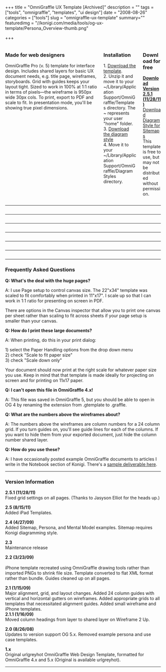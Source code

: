 +++
title = "OmniGraffle UX Template [Archived]"
description = ""
tags = ["tools", "omnigraffle", "templates", "ui design"]
date = "2008-08-26"
categories = ["tools"]
slug = "omnigraffle-ux-template"
summary=""
featuredimg = "//konigi.com/media/tools/og-ux-template/Persona_Overview-thumb.png"

+++



<div class="columns">
<div class="column">
<h3>Made for web designers</h3>
<p>OmniGraffle Pro (v. 5) template for interface design. Includes shared layers for basic UX document needs, e.g. title page, wireframes, storyboards. Grid with guides keeps your layout tight.  Sized to work in 100% at 1:1 ratio in terms of pixels&#8212;the wireframe is 950px wide 30px cols. To print, export to PDF and scale to fit. In presentation mode, you'll be showing true pixel dimensions.</p>
</div>
<div class="column">
<h3>Installation</h3>
<p>1. <a href="//konigi.com/media/tools/og-ux-template/Konigi-UX-Template-2-5-1.gtemplate.zip">Download the template</a>.<br />
2. Unzip it and move it to your ~/Library/Application Support/OmniGraffle/Templates directory. The ~ represents your user "home" folder.<br />
3. <a href="//konigi.com/media/tools/og-ux-template/Konigi.gdiagramstyle.zip">Download the diagram style</a><br />
4. Move it to your ~/Library/Application Support/OmniGraffle/Diagram Styles directory.
</p>
</div>
<div class="column">
<h3>Download for free</h3>
<p><strong><a href="//konigi.com/media/tools/og-ux-template/Konigi-UX-Template-2-5-1.gtemplate.zip">Download Version 2.5.1 (11/28/11)</a></strong><br />
<a href="//konigi.com/media/tools/og-ux-template/Konigi.gdiagramstyle.zip">Download Diagram Style for Sitemaps</a><br />
<span class="t10">This template is free to use, but may not be distributed without permission.</span></p>
</div>
</div>
<hr>
<div class="thumbs">
<!-- thumbs --><!-- thumbs --><div class="columns">
<div class="column">
<a href="//konigi.com/media/tools/og-ux-template/Title_of_Document.png" class="group" rel="group"><img class="img-responsive" src="//konigi.com/media/tools/og-ux-template/Title_of_Document-thumb.png" alt="" /></a>
</div>
<div class="column">
<a href="//konigi.com/media/tools/og-ux-template/Persona_Overview.png" class="group" rel="group"><img class="img-responsive" src="//konigi.com/media/tools/og-ux-template/Persona_Overview-thumb.png" alt="" /></a>
</div>
<div class="column">
<a href="//konigi.com/media/tools/og-ux-template/Detailed_Persona.png" class="group" rel="group"><img class="img-responsive" src="//konigi.com/media/tools/og-ux-template/Detailed_Persona-thumb.png" alt="" /></a>
</div>
</div>
<hr>
<div class="columns">
<div class="column">
<a href="//konigi.com/media/tools/og-ux-template/Mental_Model.png" class="group" rel="group"><img class="img-responsive" src="//konigi.com/media/tools/og-ux-template/Mental_Model-thumb.png" alt="" /></a>
</div>
<div class="column">
<a href="//konigi.com/media/tools/og-ux-template/Site_Map.png" class="group" rel="group"><img class="img-responsive" src="//konigi.com/media/tools/og-ux-template/Site_Map-thumb.png" alt="" /></a>
</div>
<div class="column">
<a href="//konigi.com/media/tools/og-ux-template/Wireframe_1_Up.png" class="group" rel="group"><img class="img-responsive" src="//konigi.com/media/tools/og-ux-template/Wireframe_1_Up-thumb.png" alt="" /></a>
</div>
</div>
<hr>
<div class="columns">
<div class="column">
<a href="//konigi.com/media/tools/og-ux-template/Wireframe_Guides.png" class="group" rel="group"><img class="img-responsive" src="//konigi.com/media/tools/og-ux-template/Wireframe_Guides-thumb.png" alt="" /></a>
</div>
<div class="column">
<a href="//konigi.com/media/tools/og-ux-template/Wireframe_2_Up.png" class="group" rel="group"><img class="img-responsive" src="//konigi.com/media/tools/og-ux-template/Wireframe_2_Up-thumb.png" alt="" /></a>
</div>
<div class="column">
<a href="//konigi.com/media/tools/og-ux-template/Wireframe_Storyboard.png" class="group" rel="group"><img class="img-responsive" src="//konigi.com/media/tools/og-ux-template/Wireframe_Storyboard-thumb.png" alt="" /></a>
</div>
</div>
<hr>
<div class="columns">
<div class="column">
<a href="//konigi.com/media/tools/og-ux-template/Small_Wireframe.png" class="group" rel="group"><img class="img-responsive" src="//konigi.com/media/tools/og-ux-template/Small_Wireframe-thumb.png" alt="" /></a>
</div>
<div class="column">
<a href="//konigi.com/media/tools/og-ux-template/Storyboard.png" class="group" rel="group"><img class="img-responsive" src="//konigi.com/media/tools/og-ux-template/Storyboard-thumb.png" alt="" /></a>
</div>
<div class="column">
<a href="//konigi.com/media/tools/og-ux-template/Storyboard_Notes.png" class="group" rel="group"><img class="img-responsive" src="//konigi.com/media/tools/og-ux-template/Storyboard_Notes-thumb.png" alt="" /></a>
</div>
</div>
<hr>
<div class="columns">
<div class="column">
<a href="//konigi.com/media/tools/og-ux-template/iPhone_Wireframe.png" class="group" rel="group"><img class="img-responsive" src="//konigi.com/media/tools/og-ux-template/iPhone_Wireframe-thumb.png" alt="" /></a>
</div>
<div class="column">
<a href="//konigi.com/media/tools/og-ux-template/iPad_Portrait_1_Up.png" class="group" rel="group"><img class="img-responsive" src="//konigi.com/media/tools/og-ux-template/iPad_Portrait_1_Up-thumb.png" alt="" /></a>
</div>
<div class="column">
<a href="//konigi.com/media/tools/og-ux-template/iPad_Portrait_2_Up.png" class="group" rel="group"><img class="img-responsive" src="//konigi.com/media/tools/og-ux-template/iPad_Portrait_2_Up-thumb.png" alt="" /></a>
</div>
</div>
<hr>
<div class="columns">
<div class="column">
<a href="//konigi.com/media/tools/og-ux-template/iPad_Landscape_1_Up.png" class="group" rel="group"><img class="img-responsive" src="//konigi.com/media/tools/og-ux-template/iPad_Landscape_1_Up-thumb.png" alt="" /></a>
</div>
</div>
</div>
<!-- /thumbs --><!-- /thumbs --><hr>
<div class="faq">
<!-- faq --><!-- faq --><h3>Frequently Asked Questions</h3>
<p><strong>Q: What's the deal with the huge pages?</strong></p>
<p>A: I use Page setup to control canvas size. The 22"x34" template was scaled to fit comfortably when printed in 11"x17". I scale up so that I can work in 1:1 ratio for presenting on screen in PDF.</p>
<p>There are options in the Canvas inspector that allow you to print one canvas per sheet rather than scaling to fit across sheets if your page setup is smaller than your canvas.</p>
<p><strong>Q: How do I print these large documents?</strong></p>
<p>A: When printing, do this in your print dialog:</p>
<p>1) select the Paper Handling options from the drop down menu<br />
2) check "Scale to fit paper size"<br />
3) check "Scale down only"</p>
<p>Your document should now print at the right scale for whatever paper size you use. Keep in mind that that template is made ideally for projecting on screen and for printing on 11x17 paper.</p>
<p><strong>Q: I can't open this file in OmniGraffle 4.x!</strong></p>
<p>A: This file was saved in OmniGraffle 5, but you should be able to open in OG 4 by renaming the extension from .gtemplate to .graffle.</p>
<p><strong>Q: What are the numbers above the wireframes about?</strong></p>
<p>A: The numbers above the wireframes are column numbers for a 24 column grid. If you turn guides on, you'll see guide lines for each of the columns. If you want to hide them from your exported document, just hide the column number shared layer.</p>
<p><strong>Q: How do you use these?</strong></p>
<p>A: I have occasionally posted example OmniGraffle documents to articles I write in the Notebook section of Konigi. There's a <a href="../notebook/better-gmail-client-wireframe.html">sample deliverable here</a>.</p>
</div>
<!-- /faq --><!-- /faq --><hr>
<div class="version">
<!-- version info --><!-- version info --><h3>Version Information</h3>
<p>
<strong>2.5.1 (11/28/11)</strong><br />
Fixed grid settings on all pages. (Thanks to Jasyson Elliot for the heads up.)
</p>
<p>
<strong>2.5 (8/15/11)</strong><br />
Added iPad Templates.
</p>
<p>
<strong>2.4 (4/27/09)</strong><br />
Added Sitemap, Persona, and Mental Model examples. Sitemap requires Konigi diagramming style.
</p>
<p>
<strong>2.3</strong><br />
Maintenance release
</p>
<p>
<strong>2.2 (3/23/09)</strong></br /><br />
iPhone template recreated using OmniGraffle drawing tools rather than imported PNGs to shrink file size. Template converted to flat XML format rather than bundle. Guides cleaned up on all pages.
</p>
<p>
<strong>2.1 (1/15/09)</strong><br />
Major alignment, grid, and layout changes. Added 24 column guides with vertical and horizontal gutters on wireframes. Added appropriate grids to all templates that necessitated alignment guides. Added small wireframe and iPhone templates.<br />
<strong>2.1.1 (1/16/09)</strong><br />
Moved column headings from layer to shared layer on Wireframe 2 Up.
</p>
<p>
<strong>2.0 (8/26/08)</strong><br />
Updates to version support OG 5.x. Removed example persona and use case templates.
</p>
<p>
<strong>1.x</strong><br />
Original urlgreyhot OmniGraffle Web Design Template, formatted for OmniGraffle 4.x and 5.x (Original is available urlgreyhot).
</p>
</div>
<!-- /version info --><!-- /version info --><hr>
